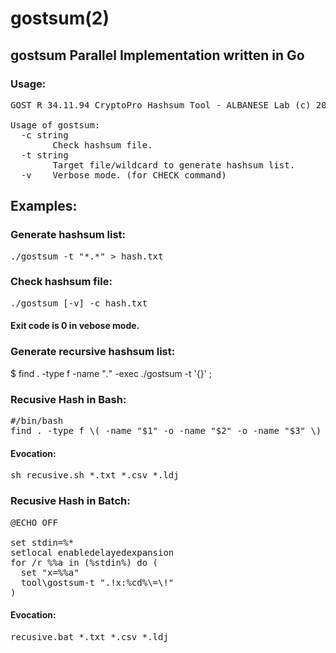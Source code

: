 # gostsum(2)
## gostsum Parallel Implementation written in Go

### Usage:
<pre>
GOST R 34.11.94 CryptoPro Hashsum Tool - ALBANESE Lab (c) 2020-2021

Usage of gostsum:
  -c string
        Check hashsum file.
  -t string
        Target file/wildcard to generate hashsum list.
  -v    Verbose mode. (for CHECK command)
</pre>

## Examples:

### Generate hashsum list:
<pre>
./gostsum -t "*.*" > hash.txt
</pre>

### Check hashsum file:
<pre>
./gostsum [-v] -c hash.txt
</pre>
#### Exit code is 0 in vebose mode. 

### Generate recursive hashsum list:
$ find . -type f -name "*.*" -exec ./gostsum -t '{}' \; 

### Recusive Hash in Bash:
<pre>
#/bin/bash
find . -type f \( -name "$1" -o -name "$2" -o -name "$3" \) -exec ./gostsum -t '{}' \;
</pre>
#### Evocation:
<pre>
sh recusive.sh *.txt *.csv *.ldj
</pre>
### Recusive Hash in Batch:
<pre>
@ECHO OFF

set stdin=%*
setlocal enabledelayedexpansion
for /r %%a in (%stdin%) do (
  set "x=%%a"
  tool\gostsum-t ".!x:%cd%\=\!"
)</pre>
#### Evocation:
<pre>
recusive.bat *.txt *.csv *.ldj
</pre>
